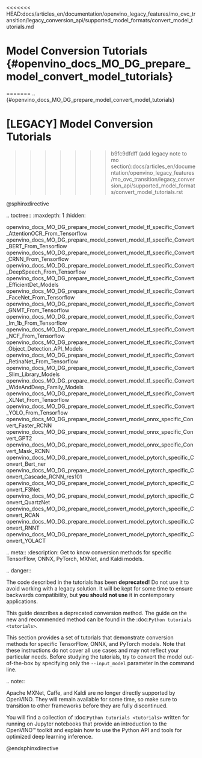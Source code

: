 <<<<<<< HEAD:docs/articles_en/documentation/openvino_legacy_features/mo_ovc_transition/legacy_conversion_api/supported_model_formats/convert_model_tutorials.md
# Model Conversion Tutorials {#openvino_docs_MO_DG_prepare_model_convert_model_tutorials}
=======
.. {#openvino_docs_MO_DG_prepare_model_convert_model_tutorials}

[LEGACY] Model Conversion Tutorials
====================================================
>>>>>>> b9fc9dfdff (add legacy note to mo section):docs/articles_en/documentation/openvino_legacy_features/mo_ovc_transition/legacy_conversion_api/supported_model_formats/convert_model_tutorials.rst

@sphinxdirective

.. toctree::
   :maxdepth: 1
   :hidden:

   openvino_docs_MO_DG_prepare_model_convert_model_tf_specific_Convert_AttentionOCR_From_Tensorflow
   openvino_docs_MO_DG_prepare_model_convert_model_tf_specific_Convert_BERT_From_Tensorflow
   openvino_docs_MO_DG_prepare_model_convert_model_tf_specific_Convert_CRNN_From_Tensorflow
   openvino_docs_MO_DG_prepare_model_convert_model_tf_specific_Convert_DeepSpeech_From_Tensorflow
   openvino_docs_MO_DG_prepare_model_convert_model_tf_specific_Convert_EfficientDet_Models
   openvino_docs_MO_DG_prepare_model_convert_model_tf_specific_Convert_FaceNet_From_Tensorflow
   openvino_docs_MO_DG_prepare_model_convert_model_tf_specific_Convert_GNMT_From_Tensorflow
   openvino_docs_MO_DG_prepare_model_convert_model_tf_specific_Convert_lm_1b_From_Tensorflow
   openvino_docs_MO_DG_prepare_model_convert_model_tf_specific_Convert_NCF_From_Tensorflow
   openvino_docs_MO_DG_prepare_model_convert_model_tf_specific_Convert_Object_Detection_API_Models
   openvino_docs_MO_DG_prepare_model_convert_model_tf_specific_Convert_RetinaNet_From_Tensorflow
   openvino_docs_MO_DG_prepare_model_convert_model_tf_specific_Convert_Slim_Library_Models
   openvino_docs_MO_DG_prepare_model_convert_model_tf_specific_Convert_WideAndDeep_Family_Models
   openvino_docs_MO_DG_prepare_model_convert_model_tf_specific_Convert_XLNet_From_Tensorflow
   openvino_docs_MO_DG_prepare_model_convert_model_tf_specific_Convert_YOLO_From_Tensorflow
   openvino_docs_MO_DG_prepare_model_convert_model_onnx_specific_Convert_Faster_RCNN
   openvino_docs_MO_DG_prepare_model_convert_model_onnx_specific_Convert_GPT2
   openvino_docs_MO_DG_prepare_model_convert_model_onnx_specific_Convert_Mask_RCNN
   openvino_docs_MO_DG_prepare_model_convert_model_pytorch_specific_Convert_Bert_ner
   openvino_docs_MO_DG_prepare_model_convert_model_pytorch_specific_Convert_Cascade_RCNN_res101
   openvino_docs_MO_DG_prepare_model_convert_model_pytorch_specific_Convert_F3Net
   openvino_docs_MO_DG_prepare_model_convert_model_pytorch_specific_Convert_QuartzNet
   openvino_docs_MO_DG_prepare_model_convert_model_pytorch_specific_Convert_RCAN
   openvino_docs_MO_DG_prepare_model_convert_model_pytorch_specific_Convert_RNNT
   openvino_docs_MO_DG_prepare_model_convert_model_pytorch_specific_Convert_YOLACT


.. meta::
   :description: Get to know conversion methods for specific TensorFlow, ONNX, PyTorch, MXNet, and Kaldi models.


.. danger::

   The code described in the tutorials has been **deprecated!** Do not use it to avoid working with a legacy solution. It will be kept for some time to ensure backwards compatibility, but **you should not use** it in contemporary applications.

   This guide describes a deprecated conversion method. The guide on the new and recommended method can be found in the :doc:`Python tutorials <tutorials>`.

This section provides a set of tutorials that demonstrate conversion methods for specific 
TensorFlow, ONNX, and PyTorch models. Note that these instructions do not cover all use 
cases and may not reflect your particular needs.
Before studying the tutorials, try to convert the model out-of-the-box by specifying only the 
``--input_model`` parameter in the command line.

.. note::

   Apache MXNet, Caffe, and Kaldi are no longer directly supported by OpenVINO. 
   They will remain available for some time, so make sure to transition to other 
   frameworks before they are fully discontinued.
   
You will find a collection of :doc:`Python tutorials <tutorials>` written for running on Jupyter notebooks 
that provide an introduction to the OpenVINO™ toolkit and explain how to use the Python API and tools for 
optimized deep learning inference.

@endsphinxdirective